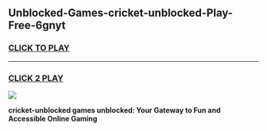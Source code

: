 
## Unblocked-Games-cricket-unblocked-Play-Free-6gnyt
<h3>
<a href="https://premium76.site?title=cricket-unblocked&ref=18A1">CLICK TO PLAY</a></h3>
<hr>

<h3>
<a href="https://premium76.site?title=cricket-unblocked&ref=18A1">CLICK 2 PLAY</a>
  
</h3>

<a href="https://premium76.site?title=cricket-unblocked&ref=18A1"><img src="https://clearcache.store/games.png"></a>


**cricket-unblocked games unblocked: Your Gateway to Fun and Accessible Online Gaming**
